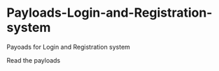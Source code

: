 # Payloads-Login-and-Registration-system
Payoads for Login and Registration system

Read the payloads 
